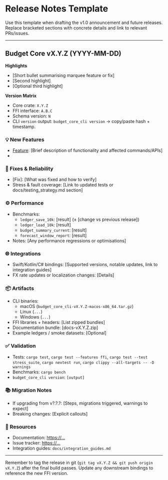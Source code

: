# Release Notes Template

Use this template when drafting the v1.0 announcement and future releases. Replace bracketed sections with concrete details and link to relevant PRs/issues.

---

## Budget Core vX.Y.Z (YYYY-MM-DD)

**Highlights**
- [Short bullet summarising marquee feature or fix]
- [Second highlight]
- [Optional third highlight]

**Version Matrix**
- Core crate: `X.Y.Z`
- FFI interface: `A.B.C`
- Schema version: `N`
- CLI `version` output: `budget_core_cli version` → copy/paste hash + timestamp.

### 💡 New Features
- [Feature]: [Brief description of functionality and affected commands/APIs]
- [Feature]: …

### 🐞 Fixes & Reliability
- [Fix]: [What was fixed and how to verify]
- Stress & fault coverage: [Link to updated tests or docs/testing_strategy.md section]

### ⚙️ Performance
- Benchmarks: 
  - `ledger_save_10k`: [result] (± [change vs previous release])
  - `ledger_load_10k`: [result]
  - `budget_summary_current`: [result]
  - `forecast_window_report`: [result]
- Notes: [Any performance regressions or optimisations]

### 🌐 Integrations
- Swift/Kotlin/C# bindings: [Supported versions, notable updates, link to integration guides]
- FX rate updates or localization changes: [Details]

### 📦 Artifacts
- CLI binaries:
  - macOS (`budget_core_cli-vX.Y.Z-macos-x86_64.tar.gz`)
  - Linux (`...`)
  - Windows (`...`)
- FFI libraries + headers: [List zipped bundles]
- Documentation bundle: [docs-vX.Y.Z.zip]
- Example ledgers / smoke datasets: [Optional]

### ✅ Validation
- Tests: `cargo test`, `cargo test --features ffi`, `cargo test --test stress_suite`, `cargo nextest run`, `cargo clippy --all-targets -- -D warnings`
- Benchmarks: `cargo bench`
- `budget_core_cli version`: `[output]`

### 📚 Migration Notes
- If upgrading from v?.?.?: [Steps, migrations triggered, warnings to expect]
- Breaking changes: [Explicit callouts]

### 🔗 Resources
- Documentation: <https://…>
- Issue tracker: <https://…>
- Integration guides: `docs/integration_guides.md`

---

Remember to tag the release in git (`git tag vX.Y.Z && git push origin vX.Y.Z`) after the final build passes. Update any downstream bindings to reference the new FFI version.
